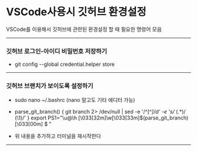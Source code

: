 # VSCode사용시 깃허브 환경설정
VSCode를 이용해서 깃허브에 관련된 환경설정 할 때 필요한 명령어 모음   

---

### 깃허브 로그인-아이디 비밀번호 저장하기
* git config --global credential.helper store

---

### 깃허브 브랜치가 보이도록 설정하기
* sudo nano ~/.bashrc
(nano 말고도 기타 에디터 가능)   

* parse_git_branch() {
     git branch 2> /dev/null | sed -e '/^[^*]/d' -e 's/* \(.*\)/ (\1)/'
}
export PS1="\u@\h \[\033[32m\]\w\[\033[33m\]\$(parse_git_branch)\[\033[00m\] $ "   

* 위 내용을 추가하고 터미널을 재시작한다

---